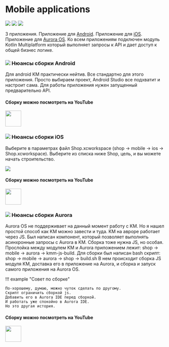Mobile applications
===

<p class="icons-main">
    <img src="/km-shop/images/ic_android.png">
    <img src="/km-shop/images/ic_apple.png">
    <img src="/km-shop/images/ic_aurora.png">
</p>

3 приложения. 
Приложение для [Android](https://www.android.com/). 
Приложение для [iOS](https://www.apple.com/ios/ios-16/). 
Приложение для [Aurora OS](https://auroraos.ru/).
Ко всем приложениям подключен модуль Kotlin Multiplatform который выполняет запросы к API и дает доступ к общей бизнес логике.

### <a id='overview-android' href='#overview-android'><span class='icon-line'><img src="/km-shop/images/ic_android.png"></span></a> Нюансы сборки Android

Для android KM практически нейтив. 
Все стандартно для этого приложения. 
Просто выбираем проект, Android Studio все подхватит и настроит сама.
Для работы приложения нужен запущенный предварительно API.

#### Сборку можно посмотреть на YouTube

<a target="_blank" href="https://youtu.be/Nmne4W4ktH0?t=637">
    <img src="/km-shop/images/btn_youtube.gif" style="height: 50px;">
</a>

### <a id='overview-ios' href='#overview-ios'><span class='icon-line'><img src="/km-shop/images/ic_apple.png"></span></a> Нюансы сборки iOS

Выберите в параметрах файл Shop.xcworkspace (shop -> mobile -> ios -> Shop.xcworkspace).
Выберите из списка ниже Shop, цель, и вы можете начать строительство.

<div class="PrettyImage">
    <img src="/km-shop/images/overview/Screenshot_2022-12-30_at_04.33.54.png">
</div>

#### Сборку можно посмотреть на YouTube

<a target="_blank" href="https://youtu.be/Nmne4W4ktH0?t=709">
    <img src="/km-shop/images/btn_youtube.gif" style="height: 50px;">
</a>

### <a id='overview-aurora' href='#overview-aurora'><span class='icon-line'><img src="/km-shop/images/ic_aurora.png"></span></a> Нюансы сборки Aurora

Aurora OS не поддерживает на данный момент работу с KM. 
Но я нашел простой способ как KM можно завести и туда.
KM на авроре работает через JS.
Был написан компонент, который позволяет выполнять асинхронные запросы с Aurora в KM.
Сборка тоже нужна JS, но особая.
Прослойка между модулем KM и Aurora приложением лежит: shop -> mobile -> aurora -> kmm-js-build.
Для сборки был написан bash скрипт: shop -> mobile -> aurora -> shop -> build.sh
В нем происходит сборка JS модуля KM, доставка его в приложение на Aurora, и сборка и запуск самого приложения на Aurora OS.

!!! example "Совет по сборке"

    По-хорошему, думаю, можно чуток сделать по другому. 
    Скрипт ограничить сборкой js. 
    Добавить его в Aurora IDE перед сборкой.
    И работать уже спокойно в Aurora IDE.
    Но это другая история.

#### Сборку можно посмотреть на YouTube

<a target="_blank" href="https://youtu.be/MgwiskFeR8E">
    <img src="/km-shop/images/btn_youtube.gif" style="height: 50px;">
</a>